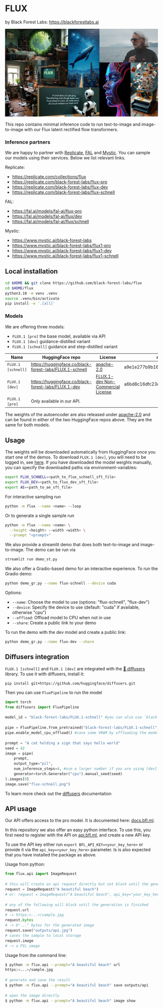 # FLUX
by Black Forest Labs: https://blackforestlabs.ai

![grid](assets/grid.jpg)

This repo contains minimal inference code to run text-to-image and image-to-image with our Flux latent rectified flow transformers.

### Inference partners

We are happy to partner with [Replicate](https://replicate.com/), [FAL](https://fal.ai/) and [Mystic](https://www.mystic.ai). You can sample our models using their services.
Below we list relevant links.

Replicate:

- https://replicate.com/collections/flux
- https://replicate.com/black-forest-labs/flux-pro
- https://replicate.com/black-forest-labs/flux-dev
- https://replicate.com/black-forest-labs/flux-schnell

FAL:

- https://fal.ai/models/fal-ai/flux-pro
- https://fal.ai/models/fal-ai/flux/dev
- https://fal.ai/models/fal-ai/flux/schnell

Mystic:

- https://www.mystic.ai/black-forest-labs
- https://www.mystic.ai/black-forest-labs/flux1-pro
- https://www.mystic.ai/black-forest-labs/flux1-dev
- https://www.mystic.ai/black-forest-labs/flux1-schnell

## Local installation

```bash
cd $HOME && git clone https://github.com/black-forest-labs/flux
cd $HOME/flux
python3.10 -m venv .venv
source .venv/bin/activate
pip install -e '.[all]'
```

### Models

We are offering three models:

- `FLUX.1 [pro]` the base model, available via API
- `FLUX.1 [dev]` guidance-distilled variant
- `FLUX.1 [schnell]` guidance and step-distilled variant

| Name               | HuggingFace repo                                        | License                                                               | md5sum                           |
| ------------------ | ------------------------------------------------------- | --------------------------------------------------------------------- | -------------------------------- |
| `FLUX.1 [schnell]` | https://huggingface.co/black-forest-labs/FLUX.1-schnell | [apache-2.0](model_licenses/LICENSE-FLUX1-schnell)                    | a9e1e277b9b16add186f38e3f5a34044 |
| `FLUX.1 [dev]`     | https://huggingface.co/black-forest-labs/FLUX.1-dev     | [FLUX.1-dev Non-Commercial License](model_licenses/LICENSE-FLUX1-dev) | a6bd8c16dfc23db6aee2f63a2eba78c0 |
| `FLUX.1 [pro]`     | Only available in our API.                              |

The weights of the autoencoder are also released under [apache-2.0](https://huggingface.co/datasets/choosealicense/licenses/blob/main/markdown/apache-2.0.md) and can be found in either of the two HuggingFace repos above. They are the same for both models.

## Usage

The weights will be downloaded automatically from HuggingFace once you start one of the demos. To download `FLUX.1 [dev]`, you will need to be logged in, see [here](https://huggingface.co/docs/huggingface_hub/guides/cli#huggingface-cli-login).
If you have downloaded the model weights manually, you can specify the downloaded paths via environment-variables:

```bash
export FLUX_SCHNELL=<path_to_flux_schnell_sft_file>
export FLUX_DEV=<path_to_flux_dev_sft_file>
export AE=<path_to_ae_sft_file>
```

For interactive sampling run

```bash
python -m flux --name <name> --loop
```

Or to generate a single sample run

```bash
python -m flux --name <name> \
  --height <height> --width <width> \
  --prompt "<prompt>"
```

We also provide a streamlit demo that does both text-to-image and image-to-image. The demo can be run via

```bash
streamlit run demo_st.py
```

We also offer a Gradio-based demo for an interactive experience. To run the Gradio demo:

```bash
python demo_gr.py --name flux-schnell --device cuda
```

Options:

- `--name`: Choose the model to use (options: "flux-schnell", "flux-dev")
- `--device`: Specify the device to use (default: "cuda" if available, otherwise "cpu")
- `--offload`: Offload model to CPU when not in use
- `--share`: Create a public link to your demo

To run the demo with the dev model and create a public link:

```bash
python demo_gr.py --name flux-dev --share
```

## Diffusers integration

`FLUX.1 [schnell]` and `FLUX.1 [dev]` are integrated with the [🧨 diffusers](https://github.com/huggingface/diffusers) library. To use it with diffusers, install it:

```shell
pip install git+https://github.com/huggingface/diffusers.git
```

Then you can use `FluxPipeline` to run the model

```python
import torch
from diffusers import FluxPipeline

model_id = "black-forest-labs/FLUX.1-schnell" #you can also use `black-forest-labs/FLUX.1-dev`

pipe = FluxPipeline.from_pretrained("black-forest-labs/FLUX.1-schnell", torch_dtype=torch.bfloat16)
pipe.enable_model_cpu_offload() #save some VRAM by offloading the model to CPU. Remove this if you have enough GPU power

prompt = "A cat holding a sign that says hello world"
seed = 42
image = pipe(
    prompt,
    output_type="pil",
    num_inference_steps=4, #use a larger number if you are using [dev]
    generator=torch.Generator("cpu").manual_seed(seed)
).images[0]
image.save("flux-schnell.png")
```

To learn more check out the [diffusers](https://huggingface.co/docs/diffusers/main/en/api/pipelines/flux) documentation

## API usage

Our API offers access to the pro model. It is documented here:
[docs.bfl.ml](https://docs.bfl.ml/).

In this repository we also offer an easy python interface. To use this, you
first need to register with the API on [api.bfl.ml](https://api.bfl.ml/), and
create a new API key.

To use the API key either run `export BFL_API_KEY=<your_key_here>` or provide
it via the `api_key=<your_key_here>` parameter. Is is also expected that you
have installed the package as above.

Usage from python:

```python
from flux.api import ImageRequest

# this will create an api request directly but not block until the generation is finished
request = ImageRequest("A beautiful beach")
# or: request = ImageRequest("A beautiful beach", api_key="your_key_here")

# any of the following will block until the generation is finished
request.url
# -> https:<...>/sample.jpg
request.bytes
# -> b"..." bytes for the generated image
request.save("outputs/api.jpg")
# saves the sample to local storage
request.image
# -> a PIL image
```

Usage from the command line:

```bash
$ python -m flux.api --prompt="A beautiful beach" url
https:<...>/sample.jpg

# generate and save the result
$ python -m flux.api --prompt="A beautiful beach" save outputs/api

# open the image directly
$ python -m flux.api --prompt="A beautiful beach" image show
```
